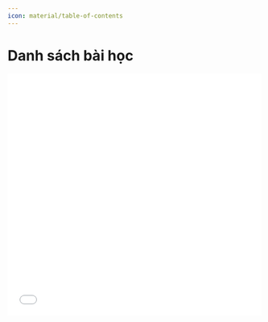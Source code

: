 ```yaml
---
icon: material/table-of-contents
---
```


# Danh sách bài học

<div>
    <iframe style="width: 100%; height: 480px" frameBorder=0 src="../topic-a2-index.html">Danh sách bài học</iframe>
</div>